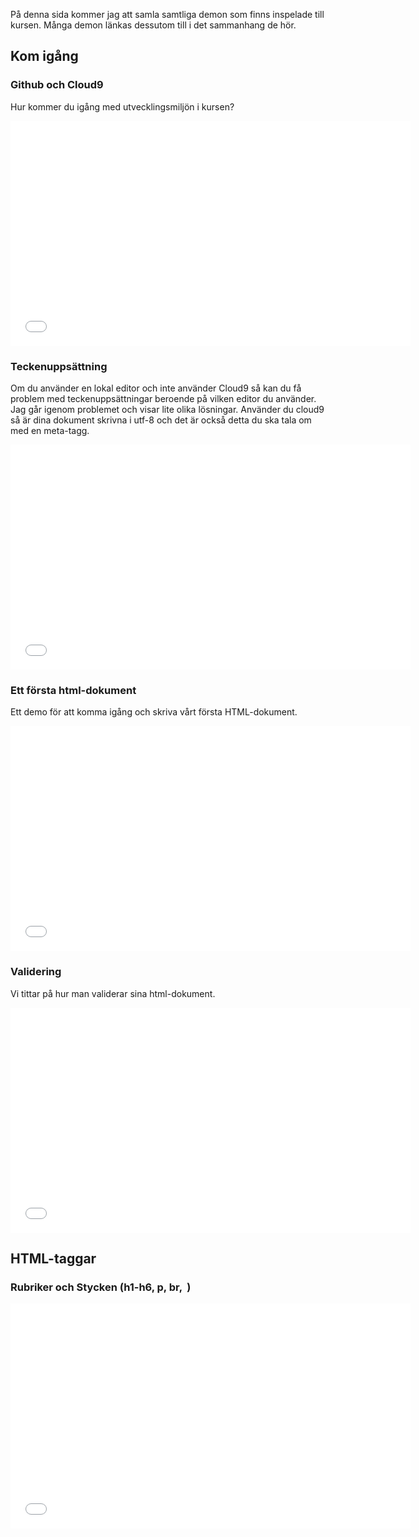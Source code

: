 På denna sida kommer jag att samla samtliga demon som finns inspelade till kursen. Många demon länkas dessutom till i det sammanhang de hör.

## Kom igång
### Github och Cloud9
Hur kommer du igång med utvecklingsmiljön i kursen?
<iframe width="640" height="360" src="//www.youtube-nocookie.com/embed/bnGvxaq7g_0" frameborder="0" allowfullscreen></iframe>

### Teckenuppsättning
Om du använder en lokal editor och inte använder Cloud9 så kan du få problem med teckenuppsättningar beroende på vilken editor du använder. Jag går igenom problemet och visar lite olika lösningar. Använder du cloud9 så är dina dokument skrivna i utf-8 och det är också detta du ska tala om med en meta-tagg.
<iframe width="640" height="360" src="//www.youtube-nocookie.com/embed/mUyVESBW5Cc" frameborder="0" allowfullscreen></iframe>

### Ett första html-dokument
Ett demo för att komma igång och skriva vårt första HTML-dokument.
<iframe width="640" height="360" src="//www.youtube-nocookie.com/embed/cbf1_Jyuk5c" frameborder="0" allowfullscreen></iframe>

### Validering
Vi tittar på hur man validerar sina html-dokument.
<iframe width="640" height="360" src="//www.youtube-nocookie.com/embed/HWVYTtA7Z9Y" frameborder="0" allowfullscreen></iframe>

## HTML-taggar
### Rubriker och Stycken (h1-h6, p, br, &nbsp;)
<iframe width="640" height="360" src="//www.youtube-nocookie.com/embed/d34ptPxCr3Y" frameborder="0" allowfullscreen></iframe>